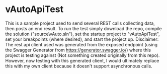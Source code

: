 # vAutoApiTest
This is a sample project used to send several REST calls collecting data, then posts an end result.  To run the test simply download the repo, compile the solution ("source\vAuto.sln"), set the startup project to "vAutoApiTest", set your breakpoints (where desired), and start the project up.  Disclaimer: The rest api client used was generated from the exposed endpoint (using the Swagger Generator from https://generator.swagger.io/) where this project is testing against (Not something created originally from this repo). However, now testing with this generated client, I would ultimately replace this with my own client because it doesn't support asynchronous calls.
